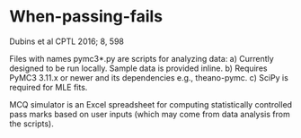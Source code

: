 # When-passing-fails
Dubins et al CPTL 2016; 8, 598

Files with names pymc3*.py are scripts for analyzing data:
a) Currently designed to be run locally. Sample data is provided inline.
b) Requires PyMC3 3.11.x or newer and its dependencies e.g., theano-pymc.
c) SciPy is required for MLE fits.

MCQ simulator is an Excel spreadsheet for computing statistically controlled pass marks based on user inputs (which may come from data analysis from the scripts).
